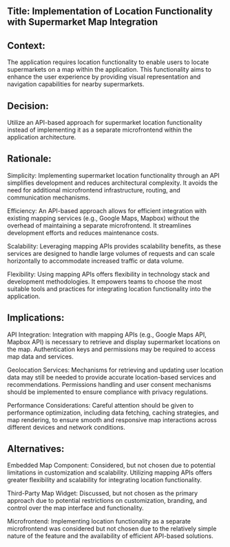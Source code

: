 ## Title: Implementation of Location Functionality with Supermarket Map Integration

## Context:
The application requires location functionality to enable users to locate supermarkets on a map within the application. This functionality aims to enhance the user experience by providing visual representation and navigation capabilities for nearby supermarkets.

## Decision:
Utilize an API-based approach for supermarket location functionality instead of implementing it as a separate microfrontend within the application architecture.

## Rationale:

Simplicity: Implementing supermarket location functionality through an API simplifies development and reduces architectural complexity. It avoids the need for additional microfrontend infrastructure, routing, and communication mechanisms.

Efficiency: An API-based approach allows for efficient integration with existing mapping services (e.g., Google Maps, Mapbox) without the overhead of maintaining a separate microfrontend. It streamlines development efforts and reduces maintenance costs.

Scalability: Leveraging mapping APIs provides scalability benefits, as these services are designed to handle large volumes of requests and can scale horizontally to accommodate increased traffic or data volume.

Flexibility: Using mapping APIs offers flexibility in technology stack and development methodologies. It empowers teams to choose the most suitable tools and practices for integrating location functionality into the application.

## Implications:

API Integration: Integration with mapping APIs (e.g., Google Maps API, Mapbox API) is necessary to retrieve and display supermarket locations on the map. Authentication keys and permissions may be required to access map data and services.

Geolocation Services: Mechanisms for retrieving and updating user location data may still be needed to provide accurate location-based services and recommendations. Permissions handling and user consent mechanisms should be implemented to ensure compliance with privacy regulations.

Performance Considerations: Careful attention should be given to performance optimization, including data fetching, caching strategies, and map rendering, to ensure smooth and responsive map interactions across different devices and network conditions.

## Alternatives:

Embedded Map Component: Considered, but not chosen due to potential limitations in customization and scalability. Utilizing mapping APIs offers greater flexibility and scalability for integrating location functionality.

Third-Party Map Widget: Discussed, but not chosen as the primary approach due to potential restrictions on customization, branding, and control over the map interface and functionality.

Microfrontend: Implementing location functionality as a separate microfrontend was considered but not chosen due to the relatively simple nature of the feature and the availability of efficient API-based solutions.
